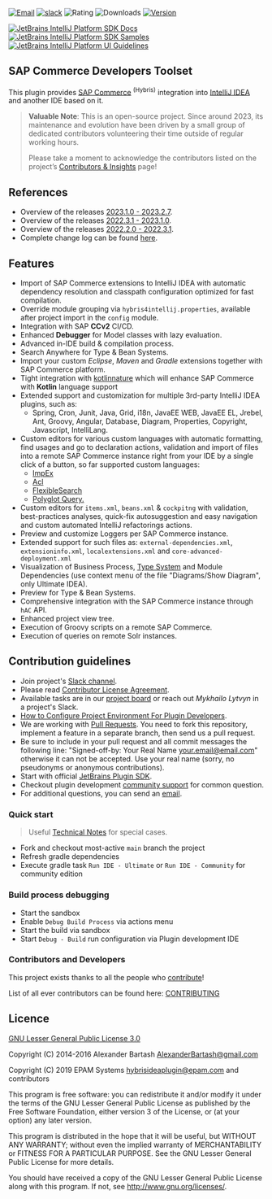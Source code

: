 [![Email](https://img.shields.io/badge/Help-Contact%20us-blue)](mailto:hybrisideaplugin@epam.com)
[![slack](https://img.shields.io/badge/slack-join-blueviolet.svg?logo=slack)](https://join.slack.com/t/sapcommercede-0kz9848/shared_invite/zt-29gnz3fd2-mz_69mla52NOFqGGsG1Zjw)
![Rating](https://img.shields.io/jetbrains/plugin/r/rating/12867-sap-commerce-developers-toolset)
![Downloads](https://img.shields.io/jetbrains/plugin/d/12867-sap-commerce-developers-toolset)
[![Version](https://img.shields.io/jetbrains/plugin/v/12867-sap-commerce-developers-toolset)](https://plugins.jetbrains.com/plugin/12867-sap-commerce-developers-toolset)

[![JetBrains IntelliJ Platform SDK Docs](https://jb.gg/badges/docs.svg)](https://plugins.jetbrains.com/docs/intellij)
[![JetBrains IntelliJ Platform SDK Samples](https://img.shields.io/badge/JB-SDK%20samples-lightgreen)](https://github.com/JetBrains/intellij-sdk-code-samples)
[![JetBrains IntelliJ Platform UI Guidelines](https://img.shields.io/badge/JB-UI%20Guidelines-lightgreen)](https://jetbrains.github.io/ui/)

## SAP Commerce Developers Toolset ##

<!-- Plugin description -->
This plugin provides [SAP Commerce](https://www.sap.com/products/crm/e-commerce-platforms.html) <sup>(Hybris)</sup> integration into [IntelliJ IDEA](https://www.jetbrains.com/idea/) and another IDE based on it.

> **Valuable Note**: This is an open-source project. Since around 2023, its maintenance and evolution have been driven by a small group of dedicated contributors volunteering their time outside of regular working hours.
> 
> Please take a moment to acknowledge the contributors listed on the project’s [Contributors & Insights](https://github.com/epam/sap-commerce-intellij-idea-plugin/graphs/contributors?from=10%2F07%2F2022) page!   

## References
- Overview of the releases [2023.1.0 - 2023.2.7](https://hybrismart.com/2023/09/04/part-iii-sap-commerce-developers-toolset-v-2023-1-0-intellij-idea-plugin/).
- Overview of the releases [2022.3.1 - 2023.1.0](https://hybrismart.com/2023/08/24/part-ii-sap-commerce-developers-toolset-v-2023-1-0-intellij-idea-plugin).
- Overview of the releases [2022.2.0 - 2022.3.1](https://hybrismart.com/2023/05/08/sap-commerce-dev-toolset-2022-3-1-updates).
- Complete change log can be found [here](https://github.com/epam/sap-commerce-intellij-idea-plugin/blob/main/CHANGELOG.md).

## Features

- Import of SAP Commerce extensions to IntelliJ IDEA with automatic dependency resolution and classpath configuration optimized for fast compilation.
- Override module grouping via `hybris4intellij.properties`, available after project import in the `config` module.
- Integration with SAP **CCv2** CI/CD.
- Enhanced **Debugger** for Model classes with lazy evaluation.
- Advanced in-IDE build & compilation process.
- Search Anywhere for Type & Bean Systems.
- Import your custom _Eclipse_, _Maven_ and _Gradle_ extensions together with SAP Commerce platform.
- Tight integration with [kotlinnature](https://github.com/mlytvyn/kotlinnature) which will enhance SAP Commerce with **Kotlin** language support
- Extended support and customization for multiple 3rd-party IntelliJ IDEA plugins, such as:
  - Spring, Cron, Junit, Java, Grid, i18n, JavaEE WEB, JavaEE EL, Jrebel, Ant, Groovy, Angular, Database, Diagram, Properties, Copyright, Javascript, IntelliLang. 
- Custom editors for various custom languages with automatic formatting, find usages and go to declaration actions, validation and import of files into a remote SAP Commerce instance right from your IDE by a single click of a button, so far supported custom languages:
  - [ImpEx](https://help.sap.com/docs/SAP_COMMERCE/d0224eca81e249cb821f2cdf45a82ace/8bee24e986691014b97bcd2c7e6ff732.html?locale=en-US&version=LATEST)
  - [Acl](https://help.sap.com/docs/SAP_COMMERCE/d0224eca81e249cb821f2cdf45a82ace/8b4aa00e866910148df2920f69d68b27.html?locale=en-US&version=LATEST)
  - [FlexibleSearch](https://help.sap.com/docs/SAP_COMMERCE/d0224eca81e249cb821f2cdf45a82ace/8bc399c186691014b8fce25e96614547.html)
  - [Polyglot Query.](https://help.sap.com/docs/SAP_COMMERCE/d0224eca81e249cb821f2cdf45a82ace/651d603ed81247c2be1708f22baed11b.html)
- Custom editors for `items.xml`, `beans.xml` & `cockpitng` with validation, best-practices analyses, quick-fix autosuggestion and easy navigation and custom automated IntelliJ refactorings actions.
- Preview and customize Loggers per SAP Commerce instance.
- Extended support for such files as: `external-dependencies.xml`, `extensioninfo.xml`, `localextensions.xml` and `core-advanced-deployment.xml`
- Visualization of Business Process, [Type System](https://github.com/epam/sap-commerce-intellij-idea-plugin/blob/main/docs%2FLEGEND_TYPE_SYSTEM_DIAGRAM.md) and Module Dependencies (use context menu of the file "Diagrams/Show Diagram", only Ultimate IDEA).
- Preview for Type & Bean Systems.
- Comprehensive integration with the SAP Commerce instance through `hAC` API.
- Enhanced project view tree.
- Execution of Groovy scripts on a remote SAP Commerce.
- Execution of queries on remote Solr instances.

## Contribution guidelines ##

* Join project's [Slack channel](https://join.slack.com/t/sapcommercede-0kz9848/shared_invite/zt-29gnz3fd2-mz_69mla52NOFqGGsG1Zjw).
* Please read [Contributor License Agreement](https://developercertificate.org).
* Available tasks are in our [project board](https://github.com/epam/sap-commerce-intellij-idea-plugin/projects/1) or reach out _Mykhailo Lytvyn_ in a project's Slack.
* [How to Configure Project Environment For Plugin Developers](https://www.jetbrains.org/intellij/sdk/docs/basics/getting_started/setting_up_environment.html).
* We are working with [Pull Requests](https://help.github.com/articles/about-pull-requests/). You need to fork this repository, implement a feature in a separate branch, then send us a pull request.
* Be sure to include in your pull request and all commit messages the following line: "Signed-off-by: Your Real Name your.email@email.com" otherwise it can not be accepted. Use your real name (sorry, no pseudonyms or anonymous contributions).
* Start with official [JetBrains Plugin SDK](https://plugins.jetbrains.com/docs/intellij).
* Checkout plugin development [community support](https://platform.jetbrains.com) for common question.
* For additional questions, you can send an [email](mailto:hybrisideaplugin@epam.com).

<!-- Plugin description end -->

### Quick start

> Useful [Technical Notes](TECH_NOTES.md) for special cases.

* Fork and checkout most-active `main` branch the project
* Refresh gradle dependencies
* Execute gradle task `Run IDE - Ultimate` or `Run IDE - Community` for community edition

### Build process debugging

* Start the sandbox
* Enable `Debug Build Process` via actions menu
* Start the build via sandbox
* Start `Debug - Build` run configuration via Plugin development IDE

### Contributors and Developers

This project exists thanks to all the people who <a href="https://github.com/epam/sap-commerce-intellij-idea-plugin/graphs/contributors" target="_blank">contribute</a>!

List of all ever contributors can be found here: [CONTRIBUTING](CONTRIBUTING.md)

## Licence ##
[GNU Lesser General Public License 3.0](https://www.gnu.org/licenses/)

Copyright (C) 2014-2016 Alexander Bartash <AlexanderBartash@gmail.com>

Copyright (C) 2019 EPAM Systems <hybrisideaplugin@epam.com> and contributors

This program is free software: you can redistribute it and/or modify
it under the terms of the GNU Lesser General Public License as
published by the Free Software Foundation, either version 3 of the
License, or (at your option) any later version.

This program is distributed in the hope that it will be useful,
but WITHOUT ANY WARRANTY; without even the implied warranty of
MERCHANTABILITY or FITNESS FOR A PARTICULAR PURPOSE.
See the GNU Lesser General Public License for more details.

You should have received a copy of the GNU Lesser General Public License
along with this program. If not, see <http://www.gnu.org/licenses/>.